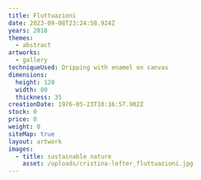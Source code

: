 ```yaml
---
title: Fluttuazioni
date: 2023-09-08T23:24:58.924Z
years: 2018
themes:
  - abstract
artworks:
  - gallery
techniqueUsed: Dripping with enamel on canvas
dimensions:
  height: 120
  width: 80
  thickness: 35
creationDate: 1976-05-23T10:16:57.902Z
stock: 0
price: 0
weight: 0
siteMap: true
layout: artwork
images:
  - title: sustainable nature
    asset: /uploads/cristina-lefter_fluttuazioni.jpg
---
```

